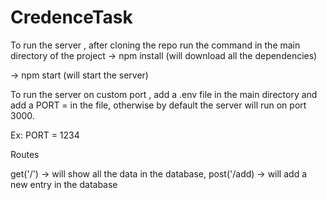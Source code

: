 # CredenceTask

To run the server , after cloning the repo run the command in the
main directory of the project
-> npm install (will download all the dependencies)

-> npm start (will start the server)

To run the server on custom port , add a .env file in the
main directory and add a PORT = <YourPort> in the file,
otherwise by default the server will run on port 3000.

Ex: PORT = 1234

Routes

get('/') -> will show all the data in the database,
post('/add) -> will add a new entry in the database
